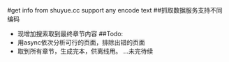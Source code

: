 #get info from shuyue.cc support any encode text
##抓取数据服务支持不同编码
* 现增加搜索取到最终章节内容
##Todo:
* 用async依次分析可行的页面，排除出错的页面
* 取到所有章节，生成完本，供离线用。
...未完待续